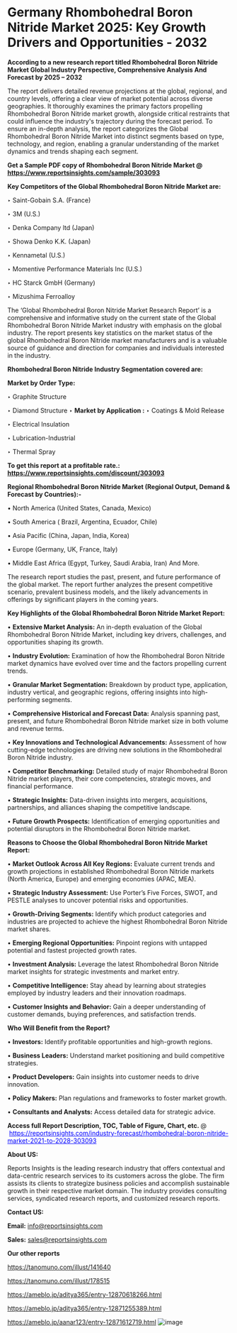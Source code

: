 # Germany Rhombohedral Boron Nitride Market 2025: Key Growth Drivers and Opportunities - 2032

<strong>According to a new research report titled Rhombohedral Boron Nitride Market Global Industry Perspective, Comprehensive Analysis And Forecast by 2025 – 2032</strong>

The report delivers detailed revenue projections at the global, regional, and country levels, offering a clear view of market potential across diverse geographies. It thoroughly examines the primary factors propelling Rhombohedral Boron Nitride market growth, alongside critical restraints that could influence the industry's trajectory during the forecast period. To ensure an in-depth analysis, the report categorizes the Global Rhombohedral Boron Nitride Market into distinct segments based on type, technology, and region, enabling a granular understanding of the market dynamics and trends shaping each segment.

<strong>Get a Sample PDF copy of Rhombohedral Boron Nitride Market </strong><strong>@<a href=https://www.reportsinsights.com/sample/303093 style=color:#0000ff;> https://www.reportsinsights.com/sample/303093</a></strong></font>

<strong>Key Competitors of the Global Rhombohedral Boron Nitride Market are:</strong>

‣ Saint-Gobain S.A. (France)

‣ 3M (U.S.)

‣ Denka Company ltd (Japan)

‣ Showa Denko K.K. (Japan)

‣ Kennametal (U.S.)

‣ Momentive Performance Materials Inc (U.S.)

‣ HC Starck GmbH (Germany)

‣ Mizushima Ferroalloy

The ‘Global Rhombohedral Boron Nitride Market Research Report’ is a comprehensive and informative study on the current state of the Global Rhombohedral Boron Nitride Market industry with emphasis on the global industry. The report presents key statistics on the market status of the global Rhombohedral Boron Nitride market manufacturers and is a valuable source of guidance and direction for companies and individuals interested in the industry.

<strong>Rhombohedral Boron Nitride Industry Segmentation covered are:</strong>

<strong>Market by Order Type: </strong>

‣ Graphite Structure

‣ Diamond Structure
‣ 
<strong>Market by Application :</strong>
‣ Coatings & Mold Release

‣ Electrical Insulation

‣ Lubrication-Industrial

‣ Thermal Spray

<strong>To get this report at a profitable rate.: <a href=https://www.reportsinsights.com/discount/303093 style=color:#0000ff;>https://www.reportsinsights.com/discount/303093</a></strong></font>

<strong>Regional Rhombohedral Boron Nitride Market (Regional Output, Demand &amp; Forecast by Countries):-</strong>

• North America (United States, Canada, Mexico)

• South America ( Brazil, Argentina, Ecuador, Chile)

• Asia Pacific (China, Japan, India, Korea)

• Europe (Germany, UK, France, Italy)

• Middle East Africa (Egypt, Turkey, Saudi Arabia, Iran) And More.

The research report studies the past, present, and future performance of the global market. The report further analyzes the present competitive scenario, prevalent business models, and the likely advancements in offerings by significant players in the coming years.

<strong>Key Highlights of the Global Rhombohedral Boron Nitride Market Report:</strong>

• <strong>Extensive Market Analysis:</strong> An in-depth evaluation of the Global Rhombohedral Boron Nitride Market, including key drivers, challenges, and opportunities shaping its growth.

• <strong>Industry Evolution:</strong> Examination of how the Rhombohedral Boron Nitride market dynamics have evolved over time and the factors propelling current trends.

• <strong>Granular Market Segmentation:</strong> Breakdown by product type, application, industry vertical, and geographic regions, offering insights into high-performing segments.

• <strong>Comprehensive Historical and Forecast Data:</strong> Analysis spanning past, present, and future Rhombohedral Boron Nitride market size in both volume and revenue terms.

• <strong>Key Innovations and Technological Advancements:</strong> Assessment of how cutting-edge technologies are driving new solutions in the Rhombohedral Boron Nitride industry.

• <strong>Competitor Benchmarking:</strong> Detailed study of major Rhombohedral Boron Nitride market players, their core competencies, strategic moves, and financial performance.

• <strong>Strategic Insights:</strong> Data-driven insights into mergers, acquisitions, partnerships, and alliances shaping the competitive landscape.

• <strong>Future Growth Prospects:</strong> Identification of emerging opportunities and potential disruptors in the Rhombohedral Boron Nitride market.

<strong>Reasons to Choose the Global Rhombohedral Boron Nitride Market Report:</strong>

• <strong>Market Outlook Across All Key Regions:</strong> Evaluate current trends and growth projections in established Rhombohedral Boron Nitride markets (North America, Europe) and emerging economies (APAC, MEA).

• <strong>Strategic Industry Assessment:</strong> Use Porter’s Five Forces, SWOT, and PESTLE analyses to uncover potential risks and opportunities.

• <strong>Growth-Driving Segments:</strong> Identify which product categories and industries are projected to achieve the highest Rhombohedral Boron Nitride market shares.

• <strong>Emerging Regional Opportunities:</strong> Pinpoint regions with untapped potential and fastest projected growth rates.

• <strong>Investment Analysis:</strong> Leverage the latest Rhombohedral Boron Nitride market insights for strategic investments and market entry.

• <strong>Competitive Intelligence:</strong> Stay ahead by learning about strategies employed by industry leaders and their innovation roadmaps.

• <strong>Customer Insights and Behavior:</strong> Gain a deeper understanding of customer demands, buying preferences, and satisfaction trends.

<strong>Who Will Benefit from the Report?</strong>

• <strong>Investors:</strong> Identify profitable opportunities and high-growth regions.

• <strong>Business Leaders:</strong> Understand market positioning and build competitive strategies.

• <strong>Product Developers:</strong> Gain insights into customer needs to drive innovation.

• <strong>Policy Makers:</strong> Plan regulations and frameworks to foster market growth.

• <strong>Consultants and Analysts:</strong> Access detailed data for strategic advice.
</ul>
<strong>Access full Report Description, TOC, Table of Figure, Chart, etc. </strong>@  <a href=https://reportsinsights.com/industry-forecast/rhombohedral-boron-nitride-market-2021-to-2028-303093 style=color:#0000ff;>https://reportsinsights.com/industry-forecast/rhombohedral-boron-nitride-market-2021-to-2028-303093</a></font>

<strong><strong>About US</strong>:</strong>

Reports Insights is the leading research industry that offers contextual and data-centric research services to its customers across the globe. The firm assists its clients to strategize business policies and accomplish sustainable growth in their respective market domain. The industry provides consulting services, syndicated research reports, and customized research reports.

<strong>Contact US:</strong>

<p class=""""><b>Email:</b> <a href=mailto:info@reportsinsights.com>info@reportsinsights.com</a></p>
<p class=""""><b>Sales:</b> <a href=mailto:sales@reportsinsights.com>sales@reportsinsights.com</a></p>

<strong>Our other reports</strong>

<a href=https://tanomuno.com/illust/141640>https://tanomuno.com/illust/141640</a>

<a href=https://tanomuno.com/illust/178515>https://tanomuno.com/illust/178515</a>

<a href=https://ameblo.jp/aditya365/entry-12870618266.html>https://ameblo.jp/aditya365/entry-12870618266.html</a>

<a href=https://ameblo.jp/aditya365/entry-12871255389.html>https://ameblo.jp/aditya365/entry-12871255389.html</a>

<a href=https://ameblo.jp/aanar123/entry-12871612719.html>https://ameblo.jp/aanar123/entry-12871612719.html</a>
![image](https://github.com/user-attachments/assets/ae88d034-cb22-4ba0-9e38-b16d27ddec94)
